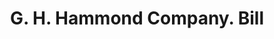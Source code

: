 ---
doi: 10.7916/D8QN7JR7
date_other: '1891'
date_other_textual: '1891'
form: printed ephemera
genre:
- Invoices
name:
- G. H. Hammond Company
object_in_context_url: https://biggert.cul.columbia.edu/items/view/ave_biggert_00192
subject_hierarchical_geographic:
- Chicago, Illinois, United States
subject_name:
- G. H. Hammond Company
title: G. H. Hammond Company. Bill
sort_title: G. H. Hammond Company. Bill
call_number: ave_biggert_00192
coordinates:
- 41.83694444444445,-87.68472222222222
pid: ave_biggert_00192
identifiers: ave_biggert_00192
thumbnail: https://derivativo-1.library.columbia.edu/iiif/2/ldpd:345261/full/!256,256/0/native.jpg
permalink: "/biggert/ave_biggert_00192/"
layout: iiif-image-page
---